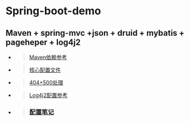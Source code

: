 # Spring-boot-demo
## Maven + spring-mvc +json + druid + mybatis + pageheper + log4j2
* > [Maven依赖参考](https://github.com/zhou151/Spring-boot-demo/blob/master/demo/pom.xml)
* > [核心配置文件](https://github.com/zhou151/Spring-boot-demo/blob/master/demo/src/main/resources/application.properties)
* > [404+500处理](https://github.com/zhou151/Spring-boot-demo/blob/master/demo/src/main/java/com/zhou/config/MyExceptionConfig.java)
* > [Log4j2配置参考](https://github.com/zhou151/Spring-boot-demo/blob/master/demo/src/main/resources/log4j2.xml)
* > ### [配置笔记](https://github.com/zhou151/Spring-boot-demo/tree/master/demo/配置笔记.txt)
